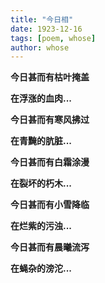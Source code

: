 ```yaml
---
title: "今日相"
date: 1923-12-16
tags: [poem, whose]
author: whose
---
```

**今日甚而有枯叶掩盖**

**在浮涨的血肉...**
<!--一胀想　若观人死尸。胖胀如韦囊盛风。异于本相。是为胀想-->

**今日甚而有寒风拂过**

**在青黤的肮脏...**
<!--二青瘀想　若观死尸。皮肉黄赤瘀黑青黤。是为青瘀．想 -->

**今日甚而有白霜涂漫**

**在裂坏的朽木...**
<!--三坏想　若观死尸。风吹日曝。转大裂坏在地。是为坏．想 -->

**今日甚而有小雪降临**

**在烂紫的污浊...**
<!--四血涂漫想　若观死尸。处处脓血流溢。污秽涂漫。是为血涂漫．想 -->

**今日甚而有晨曦流泻**

**在蝇杂的滂沱...**
<!--五脓烂想　若观死尸。虫脓流出。皮肉坏烂。滂沱在地。是为脓烂．想 -->
